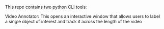 This repo contains two python CLI tools:

Video Annotator:
This opens an interactive window that allows users to label a single object of interest and track it across the length of the video

